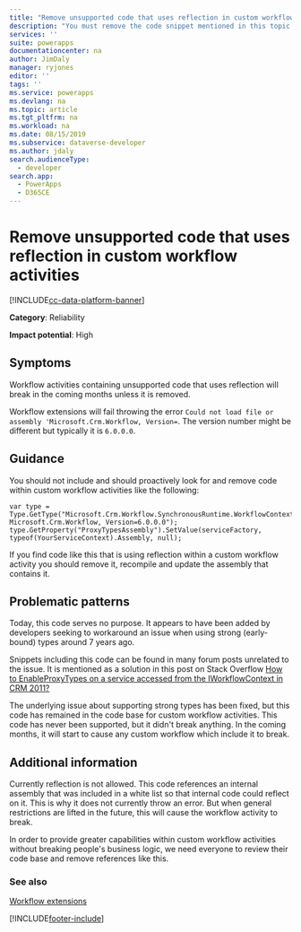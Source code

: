 ```yaml
---
title: "Remove unsupported code that uses reflection in custom workflow activities | MicrosoftDocs"
description: "You must remove the code snippet mentioned in this topic if you find it in custom workflow activities"
services: ''
suite: powerapps
documentationcenter: na
author: JimDaly
manager: ryjones
editor: ''
tags: ''
ms.service: powerapps
ms.devlang: na
ms.topic: article
ms.tgt_pltfrm: na
ms.workload: na
ms.date: 08/15/2019
ms.subservice: dataverse-developer
ms.author: jdaly
search.audienceType: 
  - developer
search.app: 
  - PowerApps
  - D365CE
---
```

# Remove unsupported code that uses reflection in custom workflow activities

[!INCLUDE[cc-data-platform-banner](../../../../includes/cc-data-platform-banner.md)]

**Category**: Reliability

**Impact potential**: High

<a name='symptoms'></a>

## Symptoms

Workflow activities containing unsupported code that uses reflection will break in the coming months unless it is removed.

Workflow extensions will fail throwing the error `Could not load file or assembly 'Microsoft.Crm.Workflow, Version=`. The version number might be different but typically it is `6.0.0.0`.


<a name='guidance'></a>

## Guidance

You should not include and should proactively look for and remove code within custom workflow activities like the following:

```
var type = Type.GetType("Microsoft.Crm.Workflow.SynchronousRuntime.WorkflowContext, Microsoft.Crm.Workflow, Version=6.0.0.0");
type.GetProperty("ProxyTypesAssembly").SetValue(serviceFactory, typeof(YourServiceContext).Assembly, null); 
```

If you find code like this that is using reflection within a custom workflow activity you should remove it, recompile and update the assembly that contains it.

<a name='problem'></a>

## Problematic patterns

Today, this code serves no purpose. It appears to have been added by developers seeking to workaround an issue when using strong (early-bound) types around 7 years ago. 

Snippets including this code can be found in many forum posts unrelated to the issue. It is mentioned as a solution in this post on Stack Overflow [How to EnableProxyTypes on a service accessed from the IWorkflowContext in CRM 2011?](https://stackoverflow.com/questions/9230117/how-to-enableproxytypes-on-a-service-accessed-from-the-iworkflowcontext-in-crm-2/45948206)

The underlying issue about supporting strong types has been fixed, but this code has remained in the code base for custom workflow activities. This code has never been supported, but it didn't break anything. In the coming months, it will start to cause any custom workflow which include it to break.


<a name='additional'></a>

## Additional information

Currently reflection is not allowed. This code references an internal assembly that was included in a white list so that internal code could reflect on it. This is why it does not currently throw an error. But when general restrictions are lifted in the future, this will cause the workflow activity to break.

In order to provide greater capabilities within custom workflow activities without breaking people's business logic, we need everyone to review their code base and remove references like this.

<a name='seealso'></a>

### See also

[Workflow extensions](../../workflow/workflow-extensions.md)


[!INCLUDE[footer-include](../../../../includes/footer-banner.md)]